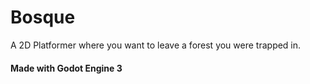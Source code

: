 # Bosque
A 2D Platformer where you want to leave a forest you were trapped in.
#### Made with Godot Engine 3
